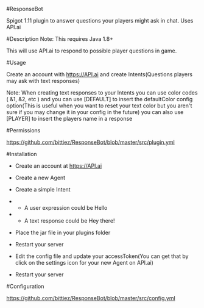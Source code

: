 #ResponseBot

Spigot 1.11 plugin to answer questions your players might ask in chat. Uses API.ai


#Description
Note: This requires Java 1.8+

This will use API.ai to respond to possible player questions in game.

#Usage

Create an account with https://API.ai and create Intents(Questions players may ask with text responses)

Note:
When creating text responses to your Intents you can use color codes ( &1, &2, etc ) and you can use [DEFAULT] to insert the defaultColor config option(This is useful when you want to reset your text color but you aren't sure if you may change it in your config in the future) you can also use [PLAYER] to insert the players name in a response

#Permissions

https://github.com/bittiez/ResponseBot/blob/master/src/plugin.yml


#Installation

- Create an account at https://API.ai
- Create a new Agent
- Create a simple Intent
- - A user expression could be Hello
- - A text response could be Hey there!


- Place the jar file in your plugins folder
- Restart your server
- Edit the config file and update your accessToken(You can get that by click on the settings icon for your new Agent on API.ai)
- Restart your server

#Configuration

https://github.com/bittiez/ResponseBot/blob/master/src/config.yml
